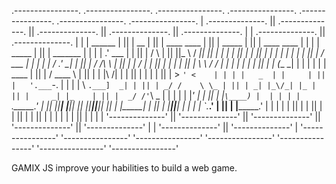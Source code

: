 
 .----------------.  .----------------.  .----------------.  .----------------.  .----------------.   .----------------.  .----------------. 
| .--------------. || .--------------. || .--------------. || .--------------. || .--------------. | | .--------------. || .--------------. |
| |    ______    | || |      __      | || | ____    ____ | || |     _____    | || |  ____  ____  | | | |     _____    | || |    _______   | |
| |  .' ___  |   | || |     /  \     | || ||_   \  /   _|| || |    |_   _|   | || | |_  _||_  _| | | | |    |_   _|   | || |   /  ___  |  | |
| | / .'   \_|   | || |    / /\ \    | || |  |   \/   |  | || |      | |     | || |   \ \  / /   | | | |      | |     | || |  |  (__ \_|  | |
| | | |    ____  | || |   / ____ \   | || |  | |\  /| |  | || |      | |     | || |    > `' <    | | | |   _  | |     | || |   '.___`-.   | |
| | \ `.___]  _| | || | _/ /    \ \_ | || | _| |_\/_| |_ | || |     _| |_    | || |  _/ /'`\ \_  | | | |  | |_' |     | || |  |`\____) |  | |
| |  `._____.'   | || ||____|  |____|| || ||_____||_____|| || |    |_____|   | || | |____||____| | | | |  `.___.'     | || |  |_______.'  | |
| |              | || |              | || |              | || |              | || |              | | | |              | || |              | |
| '--------------' || '--------------' || '--------------' || '--------------' || '--------------' | | '--------------' || '--------------' |
 '----------------'  '----------------'  '----------------'  '----------------'  '----------------'   '----------------'  '----------------' 


GAMIX JS  improve your habilities to build a web game.